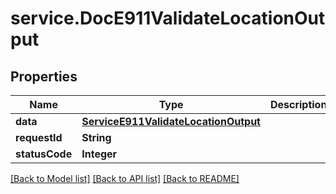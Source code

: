 # service.DocE911ValidateLocationOutput

## Properties
Name | Type | Description | Notes
------------ | ------------- | ------------- | -------------
**data** | [**ServiceE911ValidateLocationOutput**](ServiceE911ValidateLocationOutput.md) |  | [optional] 
**requestId** | **String** |  | [optional] 
**statusCode** | **Integer** |  | [optional] 

[[Back to Model list]](../README.md#documentation-for-models) [[Back to API list]](../README.md#documentation-for-api-endpoints) [[Back to README]](../README.md)


